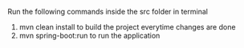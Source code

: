 Run the following commands inside the src folder in terminal
1. mvn clean install to build the project everytime changes are done
2. mvn spring-boot:run to run the application
